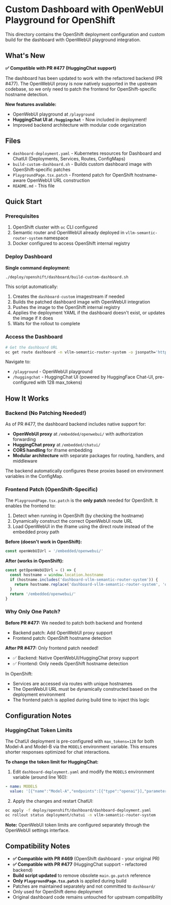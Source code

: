 # Custom Dashboard with OpenWebUI Playground for OpenShift

This directory contains the OpenShift deployment configuration and custom build for the dashboard with OpenWebUI playground integration.

## What's New

**✅ Compatible with PR #477 (HuggingChat support)**

The dashboard has been updated to work with the refactored backend (PR #477). The OpenWebUI proxy is now natively supported in the upstream codebase, so we only need to patch the frontend for OpenShift-specific hostname detection.

**New features available:**

- OpenWebUI playground at `/playground`
- **HuggingChat UI at `/huggingchat`** - Now included in deployment!
- Improved backend architecture with modular code organization

## Files

- `dashboard-deployment.yaml` - Kubernetes resources for Dashboard and ChatUI (Deployments, Services, Routes, ConfigMaps)
- `build-custom-dashboard.sh` - Builds custom dashboard image with OpenShift-specific patches
- `PlaygroundPage.tsx.patch` - Frontend patch for OpenShift hostname-aware OpenWebUI URL construction
- `README.md` - This file

## Quick Start

### Prerequisites

1. OpenShift cluster with `oc` CLI configured
2. Semantic router and OpenWebUI already deployed in `vllm-semantic-router-system` namespace
3. Docker configured to access OpenShift internal registry

### Deploy Dashboard

**Single command deployment:**

```bash
./deploy/openshift/dashboard/build-custom-dashboard.sh
```

This script automatically:

1. Creates the `dashboard-custom` imagestream if needed
2. Builds the patched dashboard image with OpenWebUI integration
3. Pushes the image to the OpenShift internal registry
4. Applies the deployment YAML if the dashboard doesn't exist, or updates the image if it does
5. Waits for the rollout to complete

### Access the Dashboard

```bash
# Get the dashboard URL
oc get route dashboard -n vllm-semantic-router-system -o jsonpath='https://{.spec.host}'
```

Navigate to:

- `/playground` - OpenWebUI playground
- `/huggingchat` - HuggingChat UI (powered by HuggingFace Chat-UI, pre-configured with 128 max_tokens)

## How It Works

### Backend (No Patching Needed!)

As of PR #477, the dashboard backend includes native support for:

- **OpenWebUI proxy** at `/embedded/openwebui/` with authorization forwarding
- **HuggingChat proxy** at `/embedded/chatui/`
- **CORS handling** for iframe embedding
- **Modular architecture** with separate packages for routing, handlers, and middleware

The backend automatically configures these proxies based on environment variables in the ConfigMap.

### Frontend Patch (OpenShift-Specific)

The `PlaygroundPage.tsx.patch` is the **only patch** needed for OpenShift. It enables the frontend to:

1. Detect when running in OpenShift (by checking the hostname)
2. Dynamically construct the correct OpenWebUI route URL
3. Load OpenWebUI in the iframe using the direct route instead of the embedded proxy path

**Before (doesn't work in OpenShift):**

```javascript
const openWebUIUrl = '/embedded/openwebui/'
```

**After (works in OpenShift):**

```javascript
const getOpenWebUIUrl = () => {
  const hostname = window.location.hostname
  if (hostname.includes('dashboard-vllm-semantic-router-system')) {
    return hostname.replace('dashboard-vllm-semantic-router-system', 'openwebui-vllm-semantic-router-system')
  }
  return '/embedded/openwebui/'
}
```

### Why Only One Patch?

**Before PR #477:** We needed to patch both backend and frontend

- Backend patch: Add OpenWebUI proxy support
- Frontend patch: OpenShift hostname detection

**After PR #477:** Only frontend patch needed!

- ✅ Backend: Native OpenWebUI/HuggingChat proxy support
- ✅ Frontend: Only needs OpenShift hostname detection

In OpenShift:

- Services are accessed via routes with unique hostnames
- The OpenWebUI URL must be dynamically constructed based on the deployment environment
- The frontend patch is applied during build time to inject this logic

## Configuration Notes

### HuggingChat Token Limits

The ChatUI deployment is pre-configured with `max_tokens=128` for both Model-A and Model-B via the `MODELS` environment variable. This ensures shorter responses optimized for chat interactions.

**To change the token limit for HuggingChat:**

1. Edit `dashboard-deployment.yaml` and modify the `MODELS` environment variable (around line 160):

```yaml
- name: MODELS
  value: '[{"name":"Model-A","endpoints":[{"type":"openai"}],"parameters":{"max_tokens":256}},{"name":"Model-B","endpoints":[{"type":"openai"}],"parameters":{"max_tokens":256}}]'
```

2. Apply the changes and restart ChatUI:

```bash
oc apply -f deploy/openshift/dashboard/dashboard-deployment.yaml
oc rollout status deployment/chatui -n vllm-semantic-router-system
```

**Note:** OpenWebUI token limits are configured separately through the OpenWebUI settings interface.

## Compatibility Notes

- **✅ Compatible with PR #469** (OpenShift dashboard - your original PR)
- **✅ Compatible with PR #477** (HuggingChat support - refactored backend)
- **Build script updated** to remove obsolete `main.go.patch` reference
- **Only `PlaygroundPage.tsx.patch`** is applied during build
- Patches are maintained separately and not committed to `dashboard/`
- Only used for OpenShift demo deployment
- Original dashboard code remains untouched for upstream compatibility
